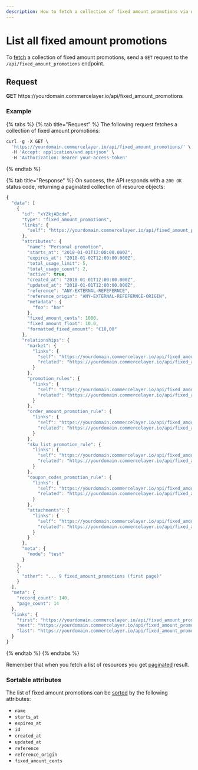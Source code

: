 ```yaml
---
description: How to fetch a collection of fixed amount promotions via API
---
```


# List all fixed amount promotions

To <a href="https://docs.commercelayer.io/developers/fetching-resources" target="_blank">fetch</a> a collection of fixed amount promotions, send a `GET` request to the `/api/fixed_amount_promotions` endpoint.

## Request

**GET** https://<i></i>yourdomain.commercelayer.io/api/fixed_amount_promotions

### **Example**

{% tabs %}
{% tab title="Request" %}
The following request fetches a collection of fixed amount promotions:

```javascript
curl -g -X GET \
  'https://yourdomain.commercelayer.io/api/fixed_amount_promotions/' \
  -H 'Accept: application/vnd.api+json' \
  -H 'Authorization: Bearer your-access-token'
```
{% endtab %}

{% tab title="Response" %}
On success, the API responds with a `200 OK` status code, returning a paginated collection of resource objects:

```javascript
{
  "data": [
    {
      "id": "xYZkjABcde",
      "type": "fixed_amount_promotions",
      "links": {
        "self": "https://yourdomain.commercelayer.io/api/fixed_amount_promotions/xYZkjABcde"
      },
      "attributes": {
        "name": "Personal promotion",
        "starts_at": "2018-01-01T12:00:00.000Z",
        "expires_at": "2018-01-02T12:00:00.000Z",
        "total_usage_limit": 5,
        "total_usage_count": 2,
        "active": true,
        "created_at": "2018-01-01T12:00:00.000Z",
        "updated_at": "2018-01-01T12:00:00.000Z",
        "reference": "ANY-EXTERNAL-REFEFERNCE",
        "reference_origin": "ANY-EXTERNAL-REFEFERNCE-ORIGIN",
        "metadata": {
          "foo": "bar"
        },
        "fixed_amount_cents": 1000,
        "fixed_amount_float": 10.0,
        "formatted_fixed_amount": "€10,00"
      },
      "relationships": {
        "market": {
          "links": {
            "self": "https://yourdomain.commercelayer.io/api/fixed_amount_promotions/xYZkjABcde/relationships/market",
            "related": "https://yourdomain.commercelayer.io/api/fixed_amount_promotions/xYZkjABcde/market"
          }
        },
        "promotion_rules": {
          "links": {
            "self": "https://yourdomain.commercelayer.io/api/fixed_amount_promotions/xYZkjABcde/relationships/promotion_rules",
            "related": "https://yourdomain.commercelayer.io/api/fixed_amount_promotions/xYZkjABcde/promotion_rules"
          }
        },
        "order_amount_promotion_rule": {
          "links": {
            "self": "https://yourdomain.commercelayer.io/api/fixed_amount_promotions/xYZkjABcde/relationships/order_amount_promotion_rule",
            "related": "https://yourdomain.commercelayer.io/api/fixed_amount_promotions/xYZkjABcde/order_amount_promotion_rule"
          }
        },
        "sku_list_promotion_rule": {
          "links": {
            "self": "https://yourdomain.commercelayer.io/api/fixed_amount_promotions/xYZkjABcde/relationships/sku_list_promotion_rule",
            "related": "https://yourdomain.commercelayer.io/api/fixed_amount_promotions/xYZkjABcde/sku_list_promotion_rule"
          }
        },
        "coupon_codes_promotion_rule": {
          "links": {
            "self": "https://yourdomain.commercelayer.io/api/fixed_amount_promotions/xYZkjABcde/relationships/coupon_codes_promotion_rule",
            "related": "https://yourdomain.commercelayer.io/api/fixed_amount_promotions/xYZkjABcde/coupon_codes_promotion_rule"
          }
        },
        "attachments": {
          "links": {
            "self": "https://yourdomain.commercelayer.io/api/fixed_amount_promotions/xYZkjABcde/relationships/attachments",
            "related": "https://yourdomain.commercelayer.io/api/fixed_amount_promotions/xYZkjABcde/attachments"
          }
        }
      },
      "meta": {
        "mode": "test"
      }
    },
    {
      "other": "... 9 fixed_amount_promotions (first page)"
    }
  ],
  "meta": {
    "record_count": 140,
    "page_count": 14
  },
  "links": {
    "first": "https://yourdomain.commercelayer.io/api/fixed_amount_promotions?page[number]=1&page[size]=10",
    "next": "https://yourdomain.commercelayer.io/api/fixed_amount_promotions?page[number]=2&page[size]=10",
    "last": "https://yourdomain.commercelayer.io/api/fixed_amount_promotions?page[number]=14&page[size]=10"
  }
}
```
{% endtab %}
{% endtabs %}

Remember that when you fetch a list of resources you get <a href="https://docs.commercelayer.io/developers/pagination" target="_blank">paginated</a> result.

### Sortable attributes

The list of fixed amount promotions can be <a href="https://docs.commercelayer.io/developers/sorting-results" target="_blank">sorted</a> by the following attributes:

* `name`
* `starts_at`
* `expires_at`
* `id`
* `created_at`
* `updated_at`
* `reference`
* `reference_origin`
* `fixed_amount_cents`

